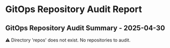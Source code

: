 # GitOps Repository Audit Report

## GitOps Repository Audit Summary - 2025-04-30
⚠️ Directory 'repos' does not exist. No repositories to audit.
